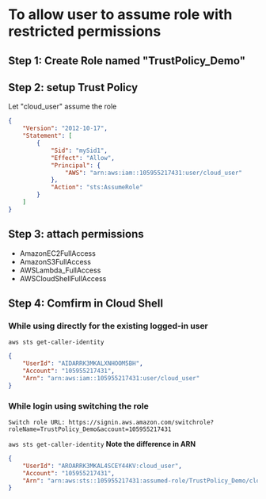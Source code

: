# To allow user to assume role with restricted permissions

## Step 1: Create Role named "TrustPolicy_Demo"
## Step 2: setup Trust Policy
Let "cloud_user" assume the role
```json
{
    "Version": "2012-10-17",
    "Statement": [
        {
            "Sid": "mySid1",
            "Effect": "Allow",
            "Principal": {
                "AWS": "arn:aws:iam::105955217431:user/cloud_user"
            },
            "Action": "sts:AssumeRole"
        }
    ]
}
```
## Step 3: attach permissions
   - AmazonEC2FullAccess
   - AmazonS3FullAccess
   - AWSLambda_FullAccess
   - AWSCloudShellFullAccess
## Step 4: Comfirm in Cloud Shell
### While using directly for the existing logged-in user
```aws sts get-caller-identity```
```json
{
    "UserId": "AIDARRK3MKALXNHOOM5BH",
    "Account": "105955217431",
    "Arn": "arn:aws:iam::105955217431:user/cloud_user"
}
```
### While login using switching the role
    Switch role URL: https://signin.aws.amazon.com/switchrole?roleName=TrustPolicy_Demo&account=105955217431
```aws sts get-caller-identity```
**Note the difference in ARN**
```json
{
    "UserId": "AROARRK3MKAL4SCEY44KV:cloud_user",
    "Account": "105955217431",
    "Arn": "arn:aws:sts::105955217431:assumed-role/TrustPolicy_Demo/cloud_user"
}
```
